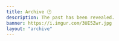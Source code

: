```yaml
---
title: Archive 🕒️
description: The past has been revealed.
banner: https://i.imgur.com/3UE5Zwr.jpg
layout: "archive"
---
```

